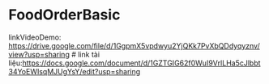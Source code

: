 # FoodOrderBasic
 linkVideoDemo: https://drive.google.com/file/d/1GgpmX5vpdwyu2YjQKk7PvXbQDdyqyznv/view?usp=sharing #
 link tài liệu:https://docs.google.com/document/d/1GZTGIG62f0WuI9VrlLHa5cJlbbt34YoEWIsqMJUgYsY/edit?usp=sharing
